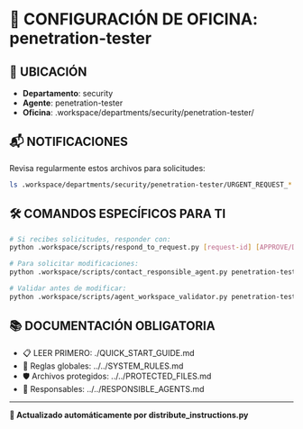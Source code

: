 # 🤖 CONFIGURACIÓN DE OFICINA: penetration-tester

## 📍 UBICACIÓN
- **Departamento**: security
- **Agente**: penetration-tester
- **Oficina**: .workspace/departments/security/penetration-tester/

## 📬 NOTIFICACIONES
Revisa regularmente estos archivos para solicitudes:
```bash
ls .workspace/departments/security/penetration-tester/URGENT_REQUEST_*.json
```

## 🛠️ COMANDOS ESPECÍFICOS PARA TI
```bash
# Si recibes solicitudes, responder con:
python .workspace/scripts/respond_to_request.py [request-id] [APPROVE/DENY] "[motivo]"

# Para solicitar modificaciones:
python .workspace/scripts/contact_responsible_agent.py penetration-tester [archivo] "[motivo]"

# Validar antes de modificar:
python .workspace/scripts/agent_workspace_validator.py penetration-tester [archivo]
```

## 📚 DOCUMENTACIÓN OBLIGATORIA
- 📋 LEER PRIMERO: ./QUICK_START_GUIDE.md
- 📖 Reglas globales: ../../SYSTEM_RULES.md
- 🛡️ Archivos protegidos: ../../PROTECTED_FILES.md
- 👥 Responsables: ../../RESPONSIBLE_AGENTS.md

---
**🔄 Actualizado automáticamente por distribute_instructions.py**

